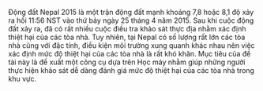 Động đất Nepal 2015 là một trận động đất mạnh khoảng 7,8 hoặc 8,1 độ xảy ra hồi 11:56 NST vào thứ bảy ngày
25 tháng 4 năm 2015. Sau khi cuộc động đất xảy ra, đã có rất nhiều cuộc điều tra khảo sát thực địa nhằm xác định thiệt hại
của các tòa nhà. Tuy nhiên, tại Nepal có số lượng rất lớn các tòa nhà cũng với đặc tính, điều kiện môi trường xung quanh
khác nhau nên việc xác định mức độ thiệt hại của các tòa nhà là rất khó khăn. Mục tiêu của đề tài này là đề xuất một công
cụ dựa trên Học máy nhằm giúp những người thực hiện khảo sát dễ dàng đánh giá mức độ thiệt hại của các tòa nhà trong
khu vực.
